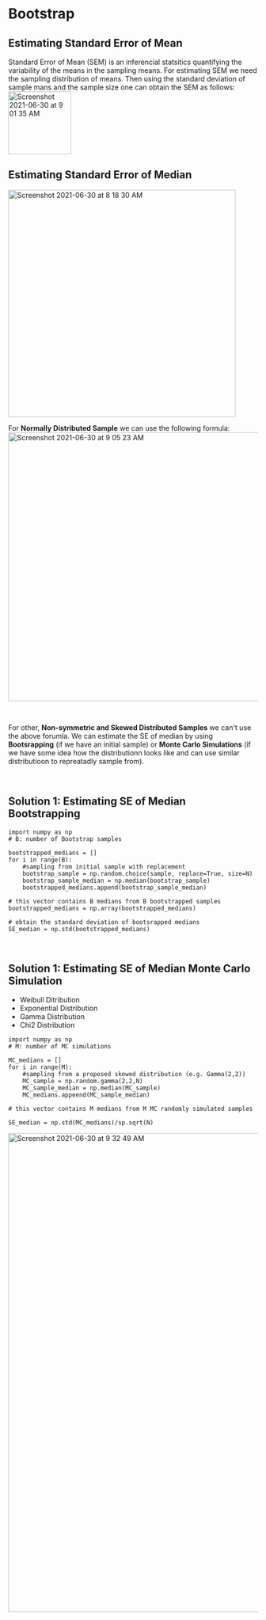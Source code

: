 # Bootstrap
## Estimating Standard Error of Mean
Standard Error of Mean (SEM) is an inferencial statsitics quantifying the variability of the means in the sampling means. For estimating SEM we need the sampling distribution of means. Then using the standard deviation of sample mans and the sample size one can obtain the SEM as follows:<br>
<img width="127" alt="Screenshot 2021-06-30 at 9 01 35 AM" src="https://user-images.githubusercontent.com/76843403/123916300-c7bd1b80-d981-11eb-909b-446135dd5638.png">

## Estimating Standard Error of Median
<img width="459" alt="Screenshot 2021-06-30 at 8 18 30 AM" src="https://user-images.githubusercontent.com/76843403/123917077-ab6dae80-d982-11eb-9469-178ac6c6b7dc.png">
<br>

For **Normally Distributed Sample** we can use the following formula:<br>
<img width="543" alt="Screenshot 2021-06-30 at 9 05 23 AM" src="https://user-images.githubusercontent.com/76843403/123916762-4f0a8f00-d982-11eb-9e97-af6c3061588a.png">

<br>

For other, **Non-symmetric and Skewed Distributed Samples** we can't use the above forumla. We can estimate the SE of median by using **Bootsrapping** (if we have an initial sample) or **Monte Carlo Simulations** (if we have some idea how the distributionn looks like and can use similar distributioon to repreatadly sample from).

<br>


## Solution 1: Estimating SE of Median Bootstrapping
``` 
import numpy as np
# B: number of Bootstrap samples

bootstrapped_medians = []
for i in range(B):
    #sampling from initial sample with replacement
    bootstrap_sample = np.random.choice(sample, replace=True, size=N)
    bootstrap_sample_median = np.median(bootstrap_sample)
    bootstrapped_medians.append(bootstrap_sample_median)
    
# this vector contains B medians from B bootstrapped samples    
bootstrapped_medians = np.array(bootstrapped_medians) 

# obtain the standard deviation of bootsrapped medians
SE_median = np.std(bootstrapped_medians)
```


<br>

## Solution 1: Estimating SE of Median Monte Carlo Simulation
- Weibull Ditribution
- Exponential Distribution
- Gamma Distribution
- Chi2 Distribution
``` 
import numpy as np
# M: number of MC simulations

MC_medians = []
for i in range(M):
    #sampling from a proposed skewed distribution (e.g. Gamma(2,2))
    MC_sample = np.random.gamma(2,2,N)
    MC_sample_median = np.median(MC_sample)
    MC_medians.appeend(MC_sample_median)

# this vector contains M medians from M MC randomly simulated samples   

SE_median = np.std(MC_medians)/sp.sqrt(N)

```

<img width="968" alt="Screenshot 2021-06-30 at 9 32 49 AM" src="https://user-images.githubusercontent.com/76843403/123920359-27b5c100-d986-11eb-859e-33b69b982b7d.png">




